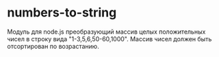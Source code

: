 # numbers-to-string
Модуль для node.js преобразующий массив целых положительных чисел в строку вида "1-3,5,6,50-60,1000".
Массив чисел должен быть отсортирован по возрастанию.
